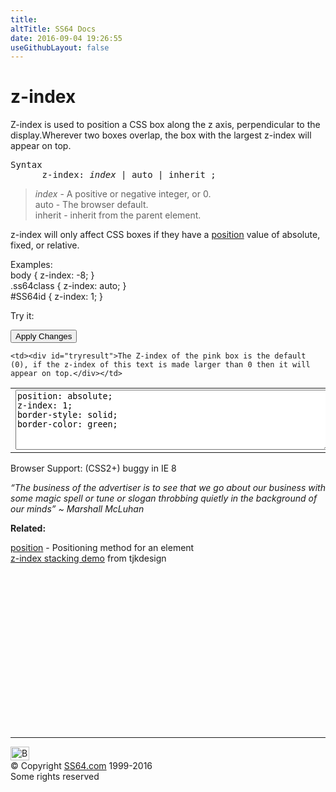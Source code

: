 ```yaml
---
title:
altTitle: SS64 Docs
date: 2016-09-04 19:26:55
useGithubLayout: false
---
```

<!-- #BeginLibraryItem "/Library/head_css.lbi" --><!-- #EndLibraryItem --><h1>z-index</h1>
<p> Z-index is used to position a CSS box along the z axis, perpendicular to the display.Wherever two boxes overlap, the box with the largest z-index will appear on top.</p>
<pre>Syntax
      z-index: <i>index</i> | auto | inherit ;</pre>
<blockquote>
<p><i class="code">index</i> - A positive or negative integer, or 0.<br>
<span class="code">auto</span> - The browser default.<br>
<span class="code">inherit</span> - inherit from the parent element.</p>
</blockquote>
<p>z-index  will only affect CSS boxes if they have a <a href="position.html">position</a> value of <span class="code">absolute</span>, <span class="code">fixed</span>, or <span class="code">relative</span>. </p>
<p>Examples:<br>
  <span class="code">body { z-index: -8; }<br>
    .ss64class { z-index: auto; }</span><br>
    <span class="code">#SS64id { z-index: 1;  }</span><br>
</p>
<div id="ontop"></div>
<p>Try it:</p><input type="button" onclick="ApplyStyle()" value="Apply Changes">
<table>
  <tbody><tr>
    <td><textarea name="tryit" id="trycode" cols="60" rows="6" onfocus="this.style.background='#fff';" onblur="this.style.background='#eee';" tabindex="1">position: absolute;
z-index: 1;
border-style: solid;
border-color: green;</textarea></td>

    <td><div id="tryresult">The Z-index of the pink box is the default (0), if the z-index of this text is made larger than 0 then it will appear on top.</div></td>
  </tr>
</tbody></table>

<p>Browser Support: (CSS2+)  buggy in IE 8</p>
<p class="quote"><i>“The business of the advertiser is to see that we go about our business with some magic spell or tune or slogan throbbing quietly in the background of our minds”  ~ Marshall McLuhan</i></p>
<p><b>Related:</b></p>
<p><a href="position.html">position</a> - Positioning method for an element<br>
<a href="http://www.tjkdesign.com/articles/z-index/teach_yourself_how_elements_stack.asp">z-index stacking demo</a> from tjkdesign </p><!-- #BeginLibraryItem "/Library/foot_css.lbi" --><p>
<!-- CSS -->
<ins class="adsbygoogle" style="display:inline-block;width:300px;height:250px" data-ad-client="ca-pub-6140977852749469" data-ad-slot="2739097502"></ins>
<script>
(adsbygoogle = window.adsbygoogle || []).push({});
</script></p>
<hr>
<div id="bl" class="footer"><a href="z-index.html#"><img src="../images/top.png" width="30" height="22" alt="Back to the Top"></a></div>
<div id="br" class="footer, tagline">© Copyright <a href="http://ss64.com/">SS64.com</a> 1999-2016<br>
Some rights reserved</div><!-- #EndLibraryItem -->

